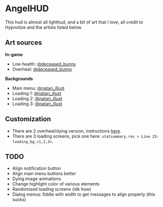 # AngelHUD
This hud is almost all lighthud, and a bit of art that I love, all credit to Hypnotize and the artists listed below.  

## Art sources
**In-game**  
- Low health: [@deceased_bunny](https://twitter.com/Deceased_Bunny/status/1662088501977030656)
- Overheal: [@deceased_bunny](https://twitter.com/Deceased_Bunny/status/1748408562790105295)

**Backgrounds**  
- Main menu: [@natari_illust](https://twitter.com/natari_illust/status/1854490119413367279)
- Loading 1: [@natari_illust](https://twitter.com/natari_illust/status/1496393868950003713)
- Loading 2: [@natari_illust](https://twitter.com/natari_illust/status/1487832689600122882)
- Loading 3: [@natari_illust](https://twitter.com/natari_illust/status/1487734610960080901)

## Customization
- There are 2 overheal/dying version, instructions [here](/%23styles/STYLES.md).
- There are 3 loading screens, pick one here: `statsummary.res > Line 25: loading_bg_<1,2,3>`.

## TODO
- Align notification button
- Align main menu buttons better
- Dying image animations
- Change highlight color of various elements
- Randomised loading screens (idk how)
- Dialog menus: fiddle with width to get messages to align properly (this sucks)

